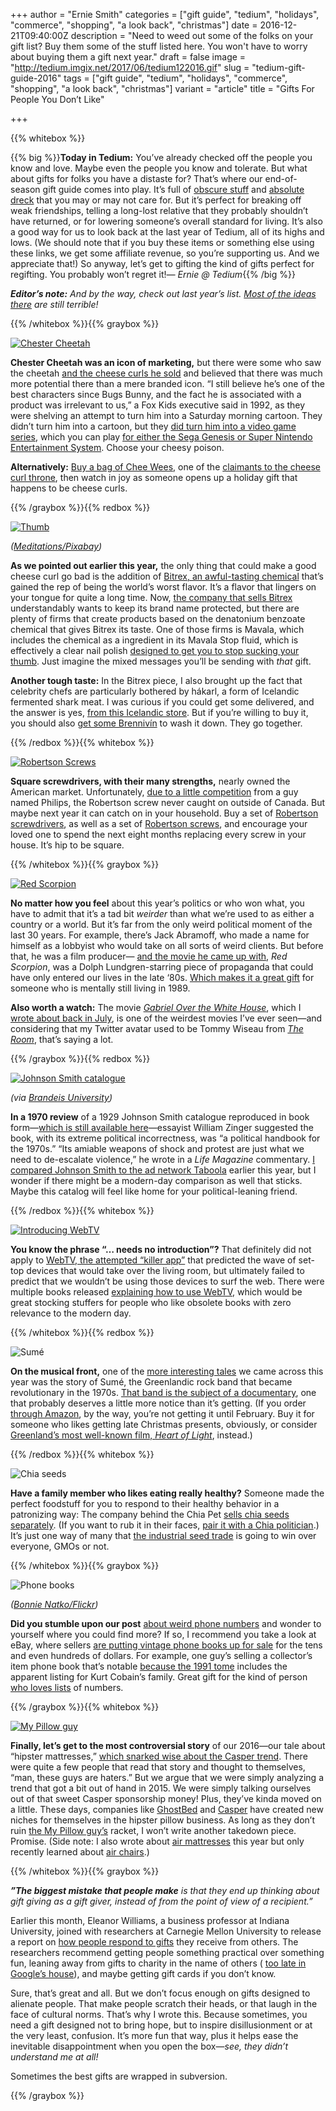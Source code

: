 +++
author = "Ernie Smith"
categories = ["gift guide", "tedium", "holidays", "commerce", "shopping", "a look back", "christmas"]
date = 2016-12-21T09:40:00Z
description = "Need to weed out some of the folks on your gift list? Buy them some of the stuff listed here. You won't have to worry about buying them a gift next year."
draft = false
image = "http://tedium.imgix.net/2017/06/tedium122016.gif"
slug = "tedium-gift-guide-2016"
tags = ["gift guide", "tedium", "holidays", "commerce", "shopping", "a look back", "christmas"]
variant = "article"
title = "Gifts For People You Don’t Like"

+++

{{% whitebox %}}

{{% big %}}**Today in Tedium:** You’ve already checked off the people you know and love. Maybe even the people you know and tolerate. But what about gifts for folks you have a distaste for? That’s where our end-of-season gift guide comes into play. It’s full of [obscure stuff](http://amzn.to/2i7wgTc) and [absolute dreck](http://amzn.to/2h7JRsh) that you may or may not care for. But it’s perfect for breaking off weak friendships, telling a long-lost relative that they probably shouldn’t have returned, or for lowering someone’s overall standard for living. It’s also a good way for us to look back at the last year of Tedium, all of its highs and lows. (We should note that if you buy these items or something else using these links, we get some affiliate revenue, so you’re supporting us. And we appreciate that!) So anyway, let’s get to gifting the kind of gifts perfect for regifting. You probably won’t regret it!*— Ernie @ Tedium*{{% /big %}}

_**Editor’s note:** And by the way, check out last year’s list. [Most of the ideas there](http://tedium.co/2015/12/21/stocking-stinkers-tedium-gift-guide/) are still terrible!_

{{% /whitebox %}}{{% graybox %}}

[![Chester Cheetah](http://tedium.imgix.net/2017/06/1220_cheetah.jpg)](http://amzn.to/2gZsjLt)

**Chester Cheetah was an icon of marketing,** but there were some who saw the cheetah [and the cheese curls he sold](http://tedium.co/2016/11/10/cheese-curls-creation-story/) and believed that there was much more potential there than a mere branded icon. “I still believe he’s one of the best characters since Bugs Bunny, and the fact he is associated with a product was irrelevant to us,” a Fox Kids executive said in 1992, as they were shelving an attempt to turn him into a Saturday morning cartoon. They didn’t turn him into a cartoon, but they [did turn him into a video game series](http://tedium.co/2016/05/24/video-games-advertising-mascots/), which you can play [for either the Sega Genesis or Super Nintendo Entertainment System](http://amzn.to/2gZsjLt). Choose your cheesy poison. 

**Alternatively:** [Buy a bag of Chee Wees](http://amzn.to/2hSuXqL), one of the [claimants to the cheese curl throne](http://tedium.co/2016/11/10/cheese-curls-creation-story/), then watch in joy as someone opens up a holiday gift that happens to be cheese curls.

{{% /graybox %}}{{% redbox %}}

[![Thumb](http://tedium.imgix.net/2017/06/1220_meditations.jpg)](http://amzn.to/2icWno5)

*([Meditations/Pixabay](https://pixabay.com/en/achievement-agree-approval-1238472/))*

**As we pointed out earlier this year,** the only thing that could make a good cheese curl go bad is the addition of [Bitrex, an awful-tasting chemical](http://tedium.co/2016/10/06/bitrex-terrible-flavors/) that’s gained the rep of being the world’s worst flavor. It’s a flavor that lingers on your tongue for quite a long time. Now, [the company that sells Bitrex](http://www.bitrex.com/) understandably wants to keep its brand name protected, but there are plenty of firms that create products based on the denatonium benzoate chemical that gives Bitrex its taste. One of those firms is Mavala, which includes the chemical as a ingredient in its Mavala Stop fluid, which is effectively a clear nail polish [designed to get you to stop sucking your thumb](http://amzn.to/2icWno5). Just imagine the mixed messages you’ll be sending with *that* gift.

**Another tough taste:** In the Bitrex piece, I also brought up the fact that celebrity chefs are particularly bothered by hákarl, a form of Icelandic fermented shark meat. I was curious if you could get some delivered, and the answer is yes, [from this Icelandic store](http://nammi.is/putrified-shark-meat-hakarl-100-gr.html). But if you’re willing to buy it, you should also [get some Brennivín](http://nammi.is/brennivin-500-ml.html) to wash it down. They go together.

{{% /redbox %}}{{% whitebox %}}

[![Robertson Screws](http://tedium.imgix.net/2017/06/1220_robertson.jpg)](http://amzn.to/2hFydVX)

**Square screwdrivers, with their many strengths,** nearly owned the American market. Unfortunately, [due to a little competition](http://tedium.co/2016/09/15/screw-history-standards/) from a guy named Philips, the Robertson screw never caught on outside of Canada. But maybe next year it can catch on in your household. Buy a set of [Robertson screwdrivers](http://amzn.to/2h83QH6), as well as a set of [Robertson screws](http://amzn.to/2hFydVX), and encourage your loved one to spend the next eight months replacing every screw in your house. It’s hip to be square.

{{% /whitebox %}}{{% graybox %}}

[![Red Scorpion](http://tedium.imgix.net/2017/06/1220_lundgren.jpg)](http://amzn.to/2hT7Z2J)

**No matter how you feel** about this year’s politics or who won what, you have to admit that it’s a tad bit *weirder* than what we’re used to as either a country or a world. But it’s far from the only weird political moment of the last 30 years. For example, there’s Jack Abramoff, who made a name for himself as a lobbyist who would take on all sorts of weird clients. But before that, he was a film producer— [and the movie he came up with](http://tedium.co/2016/04/07/jack-abramoff-film-producer/), *Red Scorpion*, was a Dolph Lundgren-starring piece of propaganda that could have only entered our lives in the late ‘80s. [Which makes it a great gift](http://amzn.to/2hT7Z2J) for someone who is mentally still living in 1989.

**Also worth a watch:** The movie [*Gabriel Over the White House*](http://amzn.to/2i7VEZ8), which I [wrote about back in July](http://tedium.co/2016/06/23/white-house-independence-day-explosion-scene/), is one of the weirdest movies I’ve ever seen—and considering that my Twitter avatar used to be Tommy Wiseau from [*The Room*](http://amzn.to/2h8b11Y), that’s saying a lot.

{{% /graybox %}}{{% redbox %}}

[![Johnson Smith catalogue](http://tedium.imgix.net/2017/06/1220_johnsonsmith.jpg)](http://amzn.to/2ie2l81)

*(via [Brandeis University](http://www.cs.brandeis.edu/~storer/JimPuzzles/ZPAGES/zzzJohnsonSmithBook.html))*

**In a 1970 review** of a 1929 Johnson Smith catalogue reproduced in book form—[which is still available here](http://amzn.to/2ie2l81)—essayist William Zinger suggested the book, with its extreme political incorrectness, was “a political handbook for the 1970s.” “Its amiable weapons of shock and protest are just what we need to de-escalate violence,” he wrote in a *Life Magazine* commentary. [I compared Johnson Smith to the ad network Taboola](http://tedium.co/2016/06/21/johnson-smith-company-taboola-outbrain-advertising/) earlier this year, but I wonder if there might be a modern-day comparison as well that sticks. Maybe this catalog will feel like home for your political-leaning friend.

{{% /redbox %}}{{% whitebox %}}

[![Introducing WebTV](http://tedium.imgix.net/2017/06/1220_webtv.jpg)](http://amzn.to/2hYqAaU)

**You know the phrase “… needs no introduction”?** That definitely did not apply to [WebTV, the attempted “killer app”](http://tedium.co/2016/09/13/webtv-history-20th-anniversary/) that predicted the wave of set-top devices that would take over the living room, but ultimately failed to predict that we wouldn’t be using those devices to surf the web. There were multiple books released [explaining how to use WebTV](http://amzn.to/2hYqAaU), which would be great stocking stuffers for people who like obsolete books with zero relevance to the modern day. 

{{% /whitebox %}}{{% redbox %}}

![Sumé](http://tedium.imgix.net/2017/06/0202_sume.jpg)

**On the musical front,** one of the [more interesting tales](http://tedium.co/2016/02/02/greenland-popular-culture/) we came across this year was the story of Sumé, the Greenlandic rock band that became revolutionary in the 1970s. [That band is the subject of a documentary](http://www.thesoundofarevolution.com/), one that probably deserves a little more notice than it’s getting. (If you order [through Amazon](http://amzn.to/2idATHx), by the way, you’re not getting it until February. Buy it for someone who likes getting late Christmas presents, obviously, or consider [Greenland’s most well-known film, *Heart of Light*](http://amzn.to/2h0kvcA), instead.)

{{% /redbox %}}{{% whitebox %}}

![Chia seeds](http://tedium.imgix.net/2017/06/1220_chia.jpg)

**Have a family member who likes eating really healthy?** Someone made the perfect foodstuff for you to respond to their healthy behavior in a patronizing way: The company behind the Chia Pet [sells chia seeds separately](http://amzn.to/2idQRSa). (If you want to rub it in their faces, [pair it with a Chia politician](http://amzn.to/2hS1dYW).) It’s just one way of many that [the industrial seed trade](http://tedium.co/2016/04/05/seed-industry-bureaucracy-politics/) is going to win over everyone, GMOs or not.

{{% /whitebox %}}{{% graybox %}}

![Phone books](http://tedium.imgix.net/2017/06/1220_phonebooks.jpg)

*([Bonnie Natko/Flickr](https://www.flickr.com/photos/bondidwhat/410935146/))*

**Did you stumble upon our post** [about weird phone numbers](http://tedium.co/2016/07/05/weird-telephone-numbers/) and wonder to yourself where you could find more? If so, I recommend you take a look at eBay, where sellers [are putting vintage phone books up for sale](http://fave.co/2hFT37G) for the tens and even hundreds of dollars. For example, one guy’s selling a collector’s item phone book that’s notable [because the 1991 tome](http://fave.co/2hFVcR1) includes the apparent listing for Kurt Cobain’s family. Great gift for the kind of person [who loves lists](http://tedium.co/2015/05/05/learn-about-lists/) of numbers.

{{% /graybox %}}{{% whitebox %}}

[![My Pillow guy](http://tedium.imgix.net/2017/06/1220_mypillow.jpg)](http://amzn.to/2idEqFJ)

**Finally, let’s get to the most controversial story** of our 2016—our tale about “hipster mattresses,” [which snarked wise about the Casper trend](http://tedium.co/2016/01/14/hipster-mattresses-casper-yogabed/). There were quite a few people that read that story and thought to themselves, “man, these guys are haters.” But we argue that we were simply analyzing a trend that got a bit out of hand in 2015. We were simply talking ourselves out of that sweet Casper sponsorship money! Plus, they’ve kinda moved on a little. These days, companies like [GhostBed](http://amzn.to/2idE3Le) and [Casper](https://casper.com/pillows) have created new niches for themselves in the hipster pillow business. As long as they don’t ruin [the My Pillow guy’s](http://amzn.to/2idEqFJ) racket, I won’t write another takedown piece. Promise. (Side note: I also wrote about [air mattresses](http://tedium.co/2016/09/06/air-mattresses-bizarre-facts/) this year but only recently learned about [air chairs](http://amzn.to/2i8cAPs).)

{{% /whitebox %}}{{% graybox %}}

_**”The biggest mistake that people make** is that they end up thinking about gift giving as a gift giver, instead of from the point of view of a recipient.”_

Earlier this month, Eleanor Williams, a business professor at Indiana University, joined with researchers at Carnegie Mellon University to release a report on [how people respond to gifts](https://www.eurekalert.org/pub_releases/2016-12/iu-rew120816.php) they receive from others. The researchers recommend getting people something practical over something fun, leaning away from gifts to charity in the name of others ( [too late in Google’s house](qz.com/860823/googles-owner-alphabet-goog-is-forcing-charity-upon-all-its-employees-by-donating-their-holiday-gifts/)), and maybe getting gift cards if you don’t know. 

Sure, that’s great and all. But we don’t focus enough on gifts designed to alienate people. That make people scratch their heads, or that laugh in the face of cultural norms. That’s why I wrote this. Because sometimes, you need a gift designed not to bring hope, but to inspire disillusionment or at the very least, confusion. It’s more fun that way, plus it helps ease the inevitable disappointment when you open the box—*see, they didn’t understand me at all!*

Sometimes the best gifts are wrapped in subversion.

{{% /graybox %}}